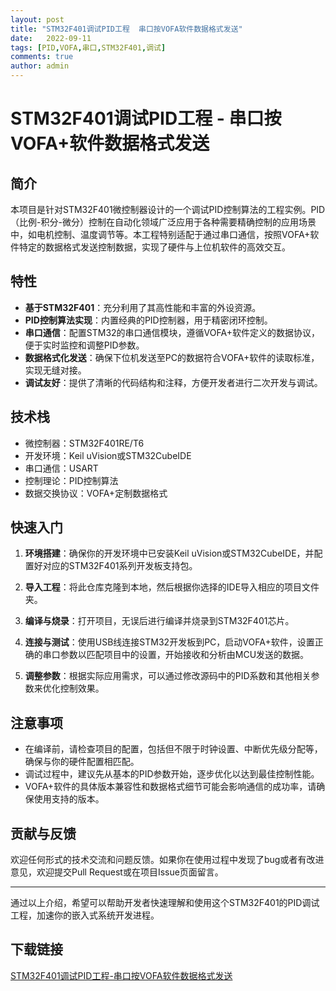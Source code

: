 ```yaml
---
layout: post
title: "STM32F401调试PID工程  串口按VOFA软件数据格式发送"
date:   2022-09-11
tags: [PID,VOFA,串口,STM32F401,调试]
comments: true
author: admin
---
```

# STM32F401调试PID工程 - 串口按VOFA+软件数据格式发送

## 简介

本项目是针对STM32F401微控制器设计的一个调试PID控制算法的工程实例。PID（比例-积分-微分）控制在自动化领域广泛应用于各种需要精确控制的应用场景中，如电机控制、温度调节等。本工程特别适配于通过串口通信，按照VOFA+软件特定的数据格式发送控制数据，实现了硬件与上位机软件的高效交互。

## 特性

- **基于STM32F401**：充分利用了其高性能和丰富的外设资源。
- **PID控制算法实现**：内置经典的PID控制器，用于精密闭环控制。
- **串口通信**：配置STM32的串口通信模块，遵循VOFA+软件定义的数据协议，便于实时监控和调整PID参数。
- **数据格式化发送**：确保下位机发送至PC的数据符合VOFA+软件的读取标准，实现无缝对接。
- **调试友好**：提供了清晰的代码结构和注释，方便开发者进行二次开发与调试。

## 技术栈

- 微控制器：STM32F401RE/T6
- 开发环境：Keil uVision或STM32CubeIDE
- 串口通信：USART
- 控制理论：PID控制算法
- 数据交换协议：VOFA+定制数据格式

## 快速入门

1. **环境搭建**：确保你的开发环境中已安装Keil uVision或STM32CubeIDE，并配置好对应的STM32F401系列开发板支持包。
   
2. **导入工程**：将此仓库克隆到本地，然后根据你选择的IDE导入相应的项目文件夹。

3. **编译与烧录**：打开项目，无误后进行编译并烧录到STM32F401芯片。

4. **连接与测试**：使用USB线连接STM32开发板到PC，启动VOFA+软件，设置正确的串口参数以匹配项目中的设置，开始接收和分析由MCU发送的数据。

5. **调整参数**：根据实际应用需求，可以通过修改源码中的PID系数和其他相关参数来优化控制效果。

## 注意事项

- 在编译前，请检查项目的配置，包括但不限于时钟设置、中断优先级分配等，确保与你的硬件配置相匹配。
- 调试过程中，建议先从基本的PID参数开始，逐步优化以达到最佳控制性能。
- VOFA+软件的具体版本兼容性和数据格式细节可能会影响通信的成功率，请确保使用支持的版本。

## 贡献与反馈

欢迎任何形式的技术交流和问题反馈。如果你在使用过程中发现了bug或者有改进意见，欢迎提交Pull Request或在项目Issue页面留言。

---

通过以上介绍，希望可以帮助开发者快速理解和使用这个STM32F401的PID调试工程，加速你的嵌入式系统开发进程。

## 下载链接

[STM32F401调试PID工程-串口按VOFA软件数据格式发送](https://pan.quark.cn/s/7b0bd96adc71)